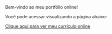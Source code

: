 Bem-vindo ao meu portfólio online!

Você pode acessar visualizando a página abaixo:

[Clique aqui para ver meu currículo online](https://janamirelly.github.io/Portfolio/)
